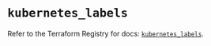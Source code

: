 # `kubernetes_labels`

Refer to the Terraform Registry for docs: [`kubernetes_labels`](https://registry.terraform.io/providers/hashicorp/kubernetes/2.36.0/docs/resources/labels).
